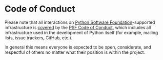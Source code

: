 Code of Conduct
===============

Please note that all interactions on
[Python Software Foundation](https://www.python.org/psf-landing/)-supported
infrastructure is [covered](https://www.python.org/psf/records/board/minutes/2014-01-06/#management-of-the-psfs-web-properties)
by the [PSF Code of Conduct](https://policies.python.org/python.org/code-of-conduct/),
which includes all infrastructure used in the development of Python itself
(for example, mailing lists, issue trackers, GitHub, etc.).

In general this means everyone is expected to be open, considerate, and
respectful of others no matter what their position is within the project.
